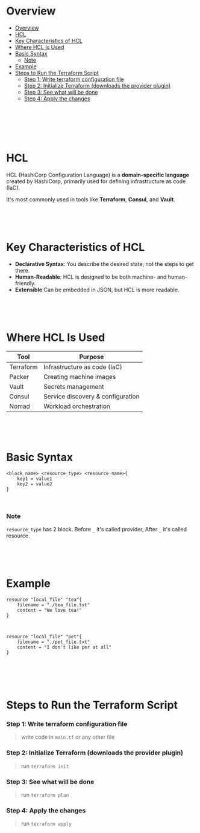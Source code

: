 # Overview

- [Overview](#overview)
- [HCL](#hcl)
- [Key Characteristics of HCL](#key-characteristics-of-hcl)
- [Where HCL Is Used](#where-hcl-is-used)
- [Basic Syntax](#basic-syntax)
  - [Note](#note)
- [Example](#example)
- [Steps to Run the Terraform Script](#steps-to-run-the-terraform-script)
  - [Step 1: Write terraform configuration file](#step-1-write-terraform-configuration-file)
  - [Step 2: Initialize Terraform (downloads the provider plugin)](#step-2-initialize-terraform-downloads-the-provider-plugin)
  - [Step 3: See what will be done](#step-3-see-what-will-be-done)
  - [Step 4: Apply the changes](#step-4-apply-the-changes)

&nbsp;

&nbsp;

&nbsp;

# HCL

HCL (HashiCorp Configuration Language) is a **domain-specific language** created by HashiCorp, primarily used for defining infrastructure as code (IaC).

It's most commonly used in tools like **Terraform**, **Consul**, and **Vault**.

&nbsp;

&nbsp;

# Key Characteristics of HCL

- **Declarative Syntax**: You describe the desired state, not the steps to get there.
- **Human-Readable**: HCL is designed to be both machine- and human-friendly.
- **Extensible**:Can be embedded in JSON, but HCL is more readable.

&nbsp;

&nbsp;

# Where HCL Is Used

| Tool      | Purpose                           |
| --------- | --------------------------------- |
| Terraform | Infrastructure as code (IaC)      |
| Packer    | Creating machine images           |
| Vault     | Secrets management                |
| Consul    | Service discovery & configuration |
| Nomad     | Workload orchestration            |

&nbsp;

&nbsp;

# Basic Syntax

```hcl
<block_name> <resource_type> <resource_name>{
    key1 = value1
    key2 = value2
}

```

&nbsp;

### Note

`resource_type` has 2 block. Before `_` it's called provider, After `_` it's called resource.

&nbsp;

&nbsp;

# Example

```hcl
resource "local_file" "tea"{
    filename = "./tea_file.txt"
    content = "We love tea!"
}



resource "local_file" "pet"{
    filename = "./pet_file.txt"
    content = "I don't like per at all"
}


```

&nbsp;

&nbsp;

# Steps to Run the Terraform Script

### Step 1: Write terraform configuration file

> write code in `main.tf` or any other file

### Step 2: Initialize Terraform (downloads the provider plugin)

> run `terraform init`

### Step 3: See what will be done

> run `terraform plan`

### Step 4: Apply the changes

> run `terraform apply`

&nbsp;

&nbsp;
